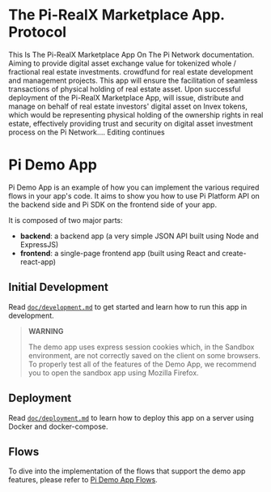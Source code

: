 # The Pi-RealX Marketplace App. Protocol
This Is The Pi-RealX Marketplace App On The Pi Network documentation. 
Aiming to provide digital asset exchange value for tokenized whole / fractional real estate investments.
crowdfund for real estate development and management projects. 
This app will ensure the facilitation of seamless transactions of physical holding of real estate asset.
Upon successful deployment of the Pi-RealX Marketplace App, will issue, distribute and manage on behalf of real estate investors' digital asset on Invex tokens, which would be representing physical holding of the ownership rights in real estate, effectively providing trust and security on digital asset investment process on the Pi Network.... Editing continues

# Pi Demo App

Pi Demo App is an example of how you can implement the various required flows in your app's code.
It aims to show you how to use Pi Platform API on the backend side and Pi SDK on the frontend side of your app.


It is composed of two major parts:

* **backend**: a backend app (a very simple JSON API built using Node and ExpressJS)
* **frontend**: a single-page frontend app (built using React and create-react-app)


## Initial Development

Read [`doc/development.md`](./doc/development.md) to get started and learn how to run this app in development.

> **WARNING**
>
> The demo app uses express session cookies which, in the Sandbox environment, are not correctly saved on the client on some browsers.
> To properly test all of the features of the Demo App, we recommend you to open the sandbox app using Mozilla Firefox.


## Deployment

Read [`doc/deployment.md`](./doc/deployment.md) to learn how to deploy this app on a server using Docker and docker-compose.


## Flows

To dive into the implementation of the flows that support the demo app features, please refer to
[Pi Demo App Flows](./FLOWS.md).
